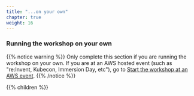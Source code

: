 ```yaml
---
title: "...on your own"
chapter: true
weight: 16
---
```


### Running the workshop on your own


{{% notice warning %}}
Only complete this section if you are running the workshop on your own. If you are at an AWS hosted event (such as "re\:Invent, Kubecon, Immersion Day, etc"), go to [Start the workshop at an AWS event](../aws_event/).
{{% /notice %}}

{{% children %}}
